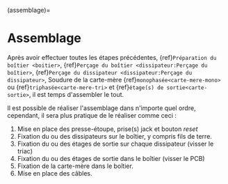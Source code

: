 (assemblage)=

# Assemblage

Après avoir effectuer toutes les étapes précédentes, {ref}`Préparation du boîtier <boitier>`, {ref}`Perçage du boîtier <dissipateur:Perçage du boîtier>`, {ref}`Perçage du dissipateur <dissipateur:Perçage du dissipateur>`, Soudure de la carte-mère {ref}`monophasée<carte-mere-mono>` ou {ref}`triphasée<carte-mere-tri>` et {ref}`étage(s) de sortie<carte-sortie>`, il est temps d'assembler le tout.

Il est possible de réaliser l'assemblage dans n'importe quel ordre, cependant, il sera plus pratique de le réaliser comme ceci :
1. Mise en place des presse-étoupe, prise(s) jack et bouton *reset*
2. Fixation du ou des dissipateurs sur le boîtier, y compris fils de terre.
3. Fixation du ou des étages de sortie sur chaque dissipateur (visser le triac)
4. Fixation du ou des étages de sortie dans le boîtier (visser le PCB)
5. Fixation de la carte-mère dans le boîtier.
6. Mise en place des câbles.
